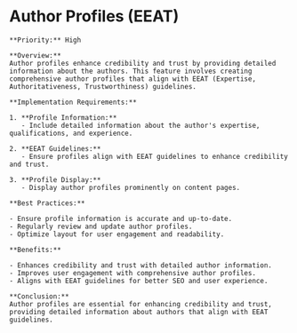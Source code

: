 # Author Profiles (EEAT)

    **Priority:** High

    **Overview:**
    Author profiles enhance credibility and trust by providing detailed information about the authors. This feature involves creating comprehensive author profiles that align with EEAT (Expertise, Authoritativeness, Trustworthiness) guidelines.

    **Implementation Requirements:**

    1. **Profile Information:**
       - Include detailed information about the author's expertise, qualifications, and experience.

    2. **EEAT Guidelines:**
       - Ensure profiles align with EEAT guidelines to enhance credibility and trust.

    3. **Profile Display:**
       - Display author profiles prominently on content pages.

    **Best Practices:**

    - Ensure profile information is accurate and up-to-date.
    - Regularly review and update author profiles.
    - Optimize layout for user engagement and readability.

    **Benefits:**

    - Enhances credibility and trust with detailed author information.
    - Improves user engagement with comprehensive author profiles.
    - Aligns with EEAT guidelines for better SEO and user experience.

    **Conclusion:**
    Author profiles are essential for enhancing credibility and trust, providing detailed information about authors that align with EEAT guidelines.
